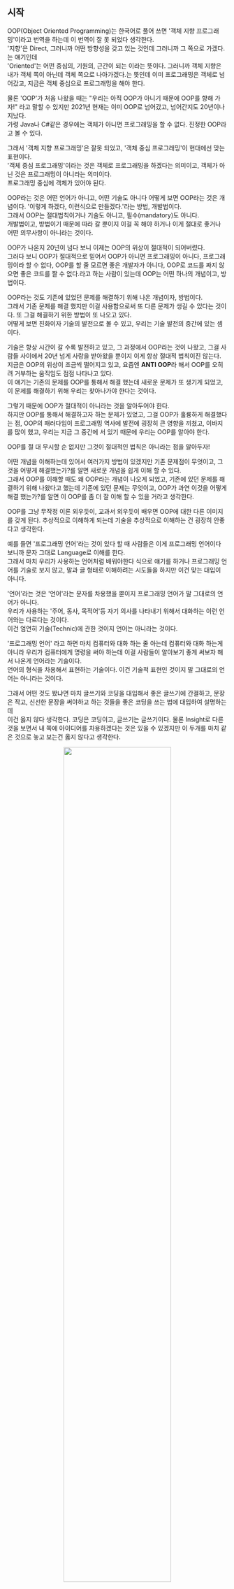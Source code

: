 ## 시작
OOP(Object Oriented Programming)는 한국어로 풀어 쓰면 '객체 지향 프로그래밍'이라고 번역을 하는데 이 번역이 잘 못 되었다 생각한다. <br />
'지향'은 Direct, 그러니까 어떤 방향성을 갖고 있는 것인데 그러니까 그 쪽으로 가겠다.는 얘기인데 <br />
'Oriented'는 어떤 중심의, 기원의, 근간이 되는 이라는 뜻이다. 그러니까 객체 지향은 내가 객체 쪽이 아닌데 객체 쪽으로 나아가겠다.는 뜻인데 이미 프로그래밍은 객체로 넘어갔고, 지금은 객체 중심으로 프로그래밍을 해야 한다. <br />

물론 'OOP'가 처음 나왔을 때는 "우리는 아직 OOP가 아니기 때문에 OOP를 향해 가자!" 라고 말할 수 있지만 2021년 현재는 이미 OOP로 넘어갔고, 넘어간지도 20년이나 지났다. <br />
가령 Java나 C#같은 경우에는 객체가 아니면 프로그래밍을 할 수 없다. 진정한 OOP라고 볼 수 있다. <br />

그래서 '객체 지향 프로그래밍'은 잘못 되었고, '객체 중심 프로그래밍'이 현대에선 맞는 표현이다. <br />
'객체 중심 프로그래밍'이라는 것은 객체로 프로그래밍을 하겠다는 의미이고, 객체가 아닌 것은 프로그래밍이 아니라는 의미이다. <br />
프로그래밍 중심에 객체가 있어야 된다. <br />

OOP라는 것은 어떤 언어가 아니고, 어떤 기술도 아니다 어떻게 보면 OOP라는 것은 개념이다. '이렇게 하겠다, 이런식으로 만들겠다.'라는 방법, 개발법이다. <br />
그래서 OOP는 절대법칙이거나 기술도 아니고, 필수(mandatory)도 아니다. <br />
개발법이고, 방법이기 때문에 따라 갈 뿐이지 이걸 꼭 해야 하거나 이게 절대로 좋거나 어떤 의무사항이 아니라는 것이다. <br />

OOP가 나온지 20년이 넘다 보니 이제는 OOP의 위상이 절대적이 되어버렸다. <br />
그러다 보니 OOP가 절대적으로 믿어서 OOP가 아니면 프로그래밍이 아니다, 프로그래밍이라 할 수 없다, OOP를 할 줄 모르면 좋은 개발자가 아니다, OOP로 코드를 짜지 않으면 좋은 코드를 짤 수 없다.라고 하는 사람이 있는데 OOP는 어떤 하나의 개념이고, 방법이다. <br />

OOP라는 것도 기존에 있었던 문제를 해결하기 위해 나온 개념이자, 방법이다. <br />
그래서 기존 문제를 해결 했지만 이걸 사용함으로써 또 다른 문제가 생길 수 있다는 것이다. 또 그걸 해결하기 위한 방법이 또 나오고 있다.<br />
어떻게 보면 진화이자 기술의 발전으로 볼 수 있고, 우리는 기술 발전의 중간에 있는 셈이다. <br />

기술은 항상 시간이 갈 수록 발전하고 있고, 그 과정에서 OOP라는 것이 나왔고, 그걸 사람들 사이에서 20년 넘게 사랑을 받아왔을 뿐이지 이게 항상 절대적 법칙이진 않는다. <br />
지금은 OOP의 위상이 조금씩 떨어지고 있고, 요즘엔 **ANTI OOP**라 해서 OOP를 오히려 거부하는 움직임도 점점 나타나고 있다. <br />
이 얘기는 기존의 문제를 OOP를 통해서 해결 했는데 새로운 문제가 또 생기게 되었고, 이 문제를 해결하기 위해 우리는 찾아나가야 한다는 것이다. <br />

그렇기 때문에 OOP가 절대적이 아니라는 것을 알아두어야 한다. <br />
하지만 OOP를 통해서 해결하고자 하는 문제가 있었고, 그걸 OOP가 훌륭하게 해결했다는 점, OOP의 패러다임이 프로그래밍 역사에 발전에 굉장히 큰 영향을 끼쳤고, 이바지를 많이 했고, 우리는 지금 그 중간에 서 있기 때문에 우리는 OOP를 알아야 한다. <br />

OOP를 절 대 무시할 순 없지만 그것이 절대적인 법칙은 아니라는 점을 알아두자! <br />

어떤 개념을 이해하는데 있어서 여러가지 방법이 있겠지만 기존 문제점이 무엇이고, 그것을 어떻게 해결했는가?를 알면 새로운 개념을 쉽게 이해 할 수 있다. <br />
그래서 OOP를 이해할 때도 왜 OOP라는 개념이 나오게 되었고, 기존에 있던 문제를 해결하기 위해 나왔다고 했는데 기존에 있던 문제는 무엇이고, OOP가 과연 이것을 어떻게 해결 했는가?를 알면 
이 OOP를 좀 더 잘 이해 할 수 있을 거라고 생각한다. <br />

OOP를 그냥 무작정 이론 외우듯이, 교과서 외우듯이 배우면 OOP에 대한 다른 이미지를 갖게 된다. 추상적으로 이해하게 되는데 기술을 추상적으로 이해하는 건 굉장히 안좋다고 생각한다. <br />

예를 들면 '프로그래밍 언어'라는 것이 있다 할 때 사람들은 이게 프로그래밍 언어이다 보니까 문자 그대로 Language로 이해를 한다. <br />
그래서 마치 우리가 사용하는 언어처럼 배워야한다 식으로 얘기를 하거나 프로그래밍 언어를 기술로 보지 않고, 말과 글 형태로 이해하려는 시도들을 하지만 이건 맞는 대입이 아니다. <br />

'언어'라는 것은 '언어'라는 문자를 차용했을 뿐이지 프로그래밍 언어가 말 그대로의 언어가 아니다. <br />
우리가 사용하는 '주어, 동사, 목적어'등 자기 의사를 나타내기 위해서 대화하는 이런 언어와는 다르다는 것이다. <br />
이건 엄연히 기술(Technic)에 관한 것이지 언어는 아니라는 것이다. <br />

'프로그래밍 언어' 라고 하면 마치 컴퓨터와 대화 하는 줄 아는데 컴퓨터와 대화 하는게 아니라 우리가 컴퓨터에게 명령을 써야 하는데 이걸 사람들이 알아보기 좋게 써보자 해서 나온게 언어라는 기술이다. <br />
언어의 형식을 차용해서 표현하는 기술이다. 이건 기술적 표현인 것이지 말 그대로의 언어는 아니라는 것이다. <br />

그래서 어떤 것도 봤냐면 마치 글쓰기와 코딩을 대입해서 좋은 글쓰기에 간결하고, 문장은 작고, 신선한 문장을 써야하고 하는 것들을 좋은 코딩을 쓰는 법에 대입하여 설명하는데 <br />
이건 옳지 않다 생각한다. 코딩은 코딩이고, 글쓰기는 글쓰기이다. 물론 Insight로 다른것을 보면서 내 쪽에 아이디어를 차용하겠다는 것은 있을 수 있겠지만 이 두개를 마치 같은 것으로 놓고 보는건 옳지 않다고 생각한다. <br />

<p align = "center"> <img src = "https://user-images.githubusercontent.com/33046341/104544520-4e4b9e00-566b-11eb-963f-09c18a2514b0.png" width = 70%> </img></p>
그래서 마찬가지로 OOP도 추상적인 개념을 가져와서 예를 들어 동물이라는게 있으면 이 동물을 소, 닭으로 나눠서 소 중에서도 젖소가 있고, 육우가 있고 <br />
닭도 산란계도 있고, 육계가 있고 이런식으로 어떤 계층을 그리는 게 마치 OOP 인 것처럼 어떤 우리가 만든 개념들이 상속구조나 종속들을 위와 같이 이해를 하면 이상하게 코딩을 하게 된다. <br />

OOP는 말 그대로 OOP이다. 기술적인 것이기 때문에 기술적으로 접근해야지 개념, 추상적으로 접근하면 문제가 생긴다. <br />
코딩을 잘 하기 위한 방법론으로 알아둬야지 마치 우리 사회를 묘사하고, 어떤 글 쓰듯이 만드는 것이고 이런건 아니라는 것이다. <br />

'Object'가 물체, 객체 그런 뜻인데 우리가 말하는 모든 게 다 'Object'가 아니다. <br />
언어 상으로 봤을 땐 지구 상에 있는 모든 게 다 'Object'지만 코딩 상에서는 그렇지 않다. <br />
내가 관심 있는 것, 내가 기술적으로 꼭 나타내야 하는 것만 'Object'이지 모든 걸 다 'Object'로 만들 필요가 없다. <br />

그래서 상상의 나래를 펴서 추상적인 개념으로 이해하면 오히려 OOP를 이해하는데 걸림돌이 될 수 있다. <br />

## 그럼 이제 본격적으로 기존 문제가 뭐였는지 살펴보자. 
이것을 살펴보기 전에 기존 방법은 무엇이였는지(OOP 이전의 방법은 무엇이였는지)를 알아야 하는데 <br />
그 전에 절차적 프로그래밍(Procedure)이라는게 있었다. 이거는 순서가 중요시 되었던 프로그래밍이다.<br />
예전에 '순서도'라는 게 있었다. <br />
<p align = "center"> <img src = "https://user-images.githubusercontent.com/33046341/104546015-a46e1080-566e-11eb-9c0d-2367bbfe5af4.png" width = 70%> </img></p>

이렇게 어떤 절차, 순서에 따라 코딩 하는 것을 절차적 방법인데 이 절차적 방법을 코딩을 해보자! <br />
이게 가장 이해하기 쉽고, 눈에 잘 들어오는 방법이기도 하고, 컴퓨터가 이해하는데도 좋다. <br />
컴퓨터라는 것은 명령어를 한줄씩 한줄씩 실행하기 때문에 항상 순서가 있기 때문에 컴퓨터도 좋고, 우리에게도 좋다. <br />

코딩이라는 것을 기계어로 부터 시작을 했는데 기계어는 한 줄로 된 명령어 다발 이였기 때문에 순서대로 프로그래밍 하는 게 자연스러운 상황이였다. <br />
이 때는 이게 절차적 프로그래밍이라는 것이라 생각하지 못했고, 그냥 프로그램은 이렇게 하는 거라고 생각을 했었다. OOP가 나온 후로 이러한 방법을 절차적 프로그래밍이라고 표현하기 시작했다. <br />

이 절차적 프로그래밍을 이용해서 딸기잼 샌드위치 만드는 프로그램을 만들어보자! 순서는 아래와 같다.<br />

> 1. 빵 두개를 꺼낸다. <br />
> 2. 딸기잼 뚜껑을 연다. <br />
> 3. 딸기잼을 한 스푼 퍼서 빵위에 올린다. <br />
> 4. 딸기잼을 잘 바른다. <br />
> 5. 빵을 덮는다. <br />
> 6. 완성. <br />

먼저 sandwitch라는 폴더를 만들어 main.go파일을 생성해주자 <br />

``` Go
package main

func main() {
	// 1. 빵 두개를 꺼낸다.
	// 2. 딸기잼 뚜껑을 연다.
	// 3. 딸기잼을 한 스푼 퍼서 빵위에 올린다. 
	// 4. 딸기잼을 잘 바른다.
	// 5. 빵을 덮는다. 
	// 6. 완성. 
}
```
만드는 방법은 주석 그대로 만들어 주면 된다. <br />

대략적인 틀을 잡자면 아래와 같다. <br />

``` Go
package main

func main() {
	// 1. 빵 두개를 꺼낸다.
	breads := GetBreads(2)
	
	// 2. 딸기잼 뚜껑을 연다.
	OpenStrawberryJam(jam)
	
	// 3. 딸기잼을 한 스푼 퍼서 빵위에 올린다.
	spoon := GetOneSpoon(jam)
	
	// 4. 딸기잼을 잘 바른다.
	PutJamOnBread(breads[0], spoon)

	// 5. 빵을 덮는다.
	sandwitch := MakeSandwitch(breads)
	// 6. 완성.
	fmt.Println(sandwitch)
}
```

이제 할 일은 저기 있는 함수들을 만들어 주기만 하면 된다. <br />

먼저 1번을 만들어주자! <br />

``` Go
type Bread struct {
	val string
}

func GetBreads() []Bread {
	breads := make([]Bread, 2)
	breads[0].val = "bread"
	breads[1].val = "bread"
	return breads
}
```

빵이 필요하기 때문에 빵을 struct로 만들어주고, GetBreads()에서 2개 만들어서 넘겨주면 되기 때문에 위와 같이 작성했다. <br />

그 다음 2번을 만들어주자! <br />

``` Go

type StrawbrreyJam struct {
	opened bool 
}

func OpenStrawberryJam(jam *StrawbrreyJam) {
	jam.opened = true
}

```
뚜껑을 열었는지만 판단하면 되기 때문에 StrawbrreyJam struct에 bool형을 넣어 주었고, OpenStrawberryJam()에서는 true를 넣어주었다. <br />
추가적으로 GetBreads()도 포인터로 수정했다. <br />

``` Go
func GetBreads() []Bread {
	breads := make([]*Bread, 2)
	breads[0] = &Bread{val : "bread"}
	breads[1] = &Bread{val : "bread"}
	return breads
}
```

그 후 3번을 작성하자! <br />

``` Go
type SpoonOfStrawberry struct {
}

func GetOneSpoon(_ *StrawbrreyJam) *SpoonOfStrawberry {
	return &SpoonOfStrawberry{}
}

```

한 스푼의 잼이 있다고 가정하고 GetOneSpoon()으로 한 스푼을 뜨기 때문에 SpoonOfStrawberry을 반환시켜준다. <br />

그 다음 4번을 작성하자! <br />

``` Go
func PutJamOnBread(bread *Bread, jam *SpoonOfStrawberry) {
	bread.val += " + Strawberry Jam"
}
```

그 다음 5번을 작성하자! <br />

``` Go
type Sandwitch struct {
	val string
}

func MakeSandwitch(breads []*Bread) *Sandwitch {
	sandwitch := &Sandwitch{}
	for i := 0; i < len(breads); i++ {
		sandwitch.val += breads[0].val + " + "
	}
	return sandwitch
}

func main() {
	// 1. 빵 두개를 꺼낸다.
	breads := GetBreads(2)

	// 2. 딸기잼 뚜껑을 연다.
	OpenStrawberryJam(jam)

	// 3. 딸기잼을 한 스푼 퍼서 빵위에 올린다.
	spoon := GetOneSpoon(jam)

	// 4. 딸기잼을 잘 바른다.
	PutJamOnBread(breads[0], spoon)

	// 5. 빵을 덮는다.
	sandwitch := MakeSandwitch(breads)
	// 6. 완성.
	fmt.Println(sandwitch.val)
}
```

이렇게 작성 후 저장을 하고, 오류가 있는 지 체크를 해보자! <br />

``` Go
func GetBreads() []Bread {
	breads := make([]*Bread, 2)
	breads[0] = &Bread{val : "bread"}
	breads[1] = &Bread{val : "bread"}
	return breads
}
```
여기서 에러가 날텐데 retrun type이 포인터 이므로 수정해주고, num를 받을 수 있도록 수정해보자! <br />

``` Go
func GetBreads(num int) []*Bread {
	breads := make([]*Bread, num)
	for i := 0; i < num; i++ {
		breads[i] = &Bread{val: "bread"}
	}

	return breads
}
```

그 후 아래와 같이 undefined: jam이라는 에러를 수정해주자! <br />
<p align = "center"> <img src = "https://user-images.githubusercontent.com/33046341/104549416-31689800-5676-11eb-84d4-f7175bd73d89.png" width = 70%> </img></p>

``` Go
func main() {
	// 1. 빵 두개를 꺼낸다.
	breads := GetBreads(2)

	jam := &StrawbrreyJam{}
	// 2. 딸기잼 뚜껑을 연다.
	OpenStrawberryJam(jam)

	// 3. 딸기잼을 한 스푼 퍼서 빵위에 올린다.
	spoon := GetOneSpoon(jam)

	// 4. 딸기잼을 잘 바른다.
	PutJamOnBread(breads[0], spoon)

	// 5. 빵을 덮는다.
	sandwitch := MakeSandwitch(breads)
	// 6. 완성.
	fmt.Println(sandwitch.val)
}
```
이렇게 수정하면 기본적인 에러는 없는 상태가 된다. <br />
실행시켜보자! <br />

<p align = "center"> <img src = "https://user-images.githubusercontent.com/33046341/104549538-71c81600-5676-11eb-9086-c90719aca2ed.png" width = 70%> </img></p>
결과를 보면 Strawberry Jam이 한 번만 나와야 하는데 2번이 나왔다. 그 이유는 

``` Go
func MakeSandwitch(breads []*Bread) *Sandwitch {
	sandwitch := &Sandwitch{}
	for i := 0; i < len(breads); i++ {
		sandwitch.val += breads[0].val + " + "
	}
	return sandwitch
}
```
여기에서 `breads[i]`인데 `breads[0]`로 했기 때문이다. <br />

``` Go
func MakeSandwitch(breads []*Bread) *Sandwitch {
	sandwitch := &Sandwitch{}
	for i := 0; i < len(breads); i++ {
		sandwitch.val += breads[i].val + " + "
	}
	return sandwitch
}
```

위와 같이 수정해준다. <br />

<p align = "center"> <img src = "https://user-images.githubusercontent.com/33046341/104549745-ca97ae80-5676-11eb-8834-6071a1afa911.png" width = 70%> </img></p>
그래서 샌드위치가 완성이 되었다! <br />

이렇게 정해진 순서대로 프로그래밍 하는게 절차적 프로그래밍이다. <br />
사실 절차적 프로그래밍이 문제점만 있는 것이 아니다. 순서가 눈에 보인다는 장점이 있고, 함수 부분들은 복잡하지만 순서 부분은 심플하기 때문에 그 부분만 보면 프로그램의 구조, 흐름이 한 눈에 보이는 장점이 있다.<br />

하지만 분명한 건 이 절차적 프로그래밍은 치명적인 단점이 있고, 그렇기 때문에 OOP가 나온 것인데 이 치명적인 단점은 다음 시간에 알아보도록 하겠다! <br />
